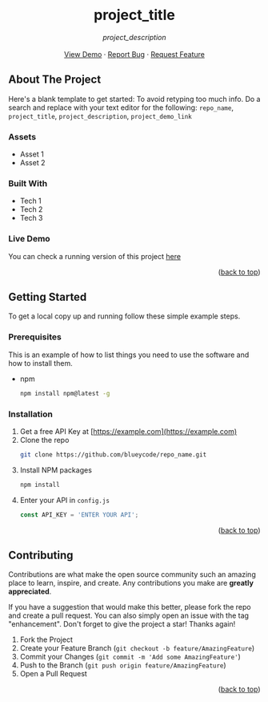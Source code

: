 <!-- Improved compatibility of back to top link: See: https://github.com/othneildrew/Best-README-Template/pull/73 -->
<a name="readme-top"></a>

<br />
<div align="center">
  <h1 align="center">project_title</h1>

  <p align="center">
    <em>project_description</em>
    <br />
    <br />
    <a href="project_demo_link">View Demo</a>
    ·
    <a href="https://github.com/blueycode/repo_name/issues">Report Bug</a>
    ·
    <a href="https://github.com/blueycode/repo_name/issues">Request Feature</a>
  </p>
</div>

<!-- ABOUT THE PROJECT -->
## About The Project


Here's a blank template to get started: To avoid retyping too much info. Do a search and replace with your text editor for the following: `repo_name`,  `project_title`, `project_description`, `project_demo_link`

### Assets

* Asset 1
* Asset 2

### Built With

* Tech 1
* Tech 2
* Tech 3



<!-- LIVE DEMO -->
### Live Demo

You can check a running version of this project <a href="project_demo_link">here</a>

<p align="right">(<a href="#readme-top">back to top</a>)</p>

<!-- GETTING STARTED -->
## Getting Started

To get a local copy up and running follow these simple example steps.

### Prerequisites

This is an example of how to list things you need to use the software and how to install them.
* npm
  ```sh
  npm install npm@latest -g
  ```

### Installation

1. Get a free API Key at [https://example.com](https://example.com)
2. Clone the repo
   ```sh
   git clone https://github.com/blueycode/repo_name.git
   ```
3. Install NPM packages
   ```sh
   npm install
   ```
4. Enter your API in `config.js`
   ```js
   const API_KEY = 'ENTER YOUR API';
   ```

<p align="right">(<a href="#readme-top">back to top</a>)</p>



<!-- CONTRIBUTING -->
## Contributing

Contributions are what make the open source community such an amazing place to learn, inspire, and create. Any contributions you make are **greatly appreciated**.

If you have a suggestion that would make this better, please fork the repo and create a pull request. You can also simply open an issue with the tag "enhancement".
Don't forget to give the project a star! Thanks again!

1. Fork the Project
2. Create your Feature Branch (`git checkout -b feature/AmazingFeature`)
3. Commit your Changes (`git commit -m 'Add some AmazingFeature'`)
4. Push to the Branch (`git push origin feature/AmazingFeature`)
5. Open a Pull Request

<p align="right">(<a href="#readme-top">back to top</a>)</p>
